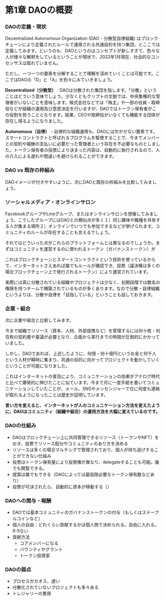 
# 第1章 DAOの概要

### DAOの定義・現状

Decentralized Autonomous Organization (DAO - 分散型自律組織) はブロックチェーンにより定義されたルールで運用される共通目的を持つ集団、とここでは定義してみます。というのも、DAOというのはコンセプトが新しすぎて、色々な人が様々な解釈をしているということが現状で、2022年1月現在、社会的なコンセンサスは取れていません。

ただし、一つ一つの要素を分解することで理解を深めていくことは可能です。ここではDAOの「D」と「A」を別々にみていきましょう。

**Decentralized（分散型）** : DAOは分散された集団を指します。「分散」ということはどういう意味でしょう。少なくともクリプトの文脈では、中央集権的な管理者がいないことを意味します。株式会社などでは「株主」や一部の役員・取締役などが組織の運用及び意思決定を行いますが、DAOではトークン保有者がこの役割を担うこととなります。結果、CEOや取締役がいなくても機能する団体が存在し得るようになりました。

**Autonomous（自律）** - 自律的な組織運用も、DAOには欠かせない要素です。スマートコントラクトと呼ばれるプログラムを駆使することで、今までメンバーとの契約や報酬の支払いに必要だった管理者という存在を不必要なものとしました。トークン保有者の投票により決まった内容は、自動的に執行されるので、人の介入による遅れや間違いを避けられることができます。


### DAO vs 既存の枠組み

DAOイメージが付きやすいように、次にDAOと既存の枠組みを比較してみましょう。

### ソーシャルメディア・オンラインサロン

FacebookグループやLineグループ、またはオンラインサロンを想像してみましょう。こうしたグループにはDAOとの類似点が多く１）同じ趣味や職種を共有する人が集まる場所２）オンラインでいつでも参加できるなどが挙げられます。コミュニティのルールが存在することも言えるでしょう。

それではどういった点がこれらのプラットフォームとは異なるのでしょうか。まずはコミュニティを運営するのに使われるトークン（ガバナンストークン）が

これはブロックチェーンとスマートコントラクトという技術を使っているからで、インターネットさえあれば誰でもルールが確認でき、投票（議決権は多くの場合ブロックチェーン上で発行されるトークン）により運営されています。

実際には真に分散されている組織やプロジェクトは少なく、初期段階では数名の権限を持つチームで構築されているものが多くあります。なので分散・自律組織というよりは、分散や自律を「目指している」ということも話しておきます。


### 企業・組合

次に企業や組合と比較してみます。

今まで組織でリソース（資本、人材、外部提携など）を管理するには何十枚・何百枚の契約書や稟議が必要となり、企画から実行までの時間が圧倒的にかかっていました。

しかし、DAOであれば、上述したように、何億・何十億円というお金と何千人という人材が瞬時に集まり、共通の目的に向かってプロジェクトを動かしていくということが可能になりました。

これはインターネットの普及により、コミュニケーションの効果がアナログ時代と比べて爆発的に伸びたことに似ています。今まで月に一度手紙を書いてコミュニケーションしていたことが、メール、SNSやメッセンジャーで日に何度も連絡が取れるようになったことは歴史が証明しています。

**言い方を変えると、インターネットが人のコミュニケーション方法を変えたように、DAOはコミュニティ（組織や組合）の運用方法を大幅に変えているのです。**

### DAOの仕組み

- DAOはブロックチェーン上に共同管理できるリソース（トークンやNFT）をおき、投票でリソース配分やコミュニティのあり方を決める
- リソースは多くの場合マルチシグで管理されており、個人が持ち逃げすることができない仕組み
- 投票はトークン保有量により投票権が異なり、delegateすることも可能。誰でも閲覧できる。
- 提案は誰でもできる（DAOによっては最低限必要なトークン保有数などあり）
- 投票が可決されたら、自動的に資本が移動する（）


### DAOへの関与・報酬

- DAOでは基本コミュニティのガバナンストークンの付与（もしくはステーブルコインなど）
- 個人の自由：どれくらい貢献するかは個人側で決められる。自由に入れる。9-5ない
- 貢献方法
    - コアメンバーになる
    - バウンティやグラント
    - トークン投資家

### DAOの弱点

- プロセスがカオス、遅い
- 分散化されていないプロジェクトも多々ある
- トレジャリーの悪用